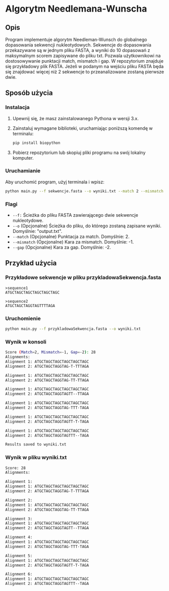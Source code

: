 # Algorytm Needlemana-Wunscha
## Opis

Program implementuje algorytm Needleman-Wunsch do globalnego dopasowania sekwencji nukleotydowych. Sekwencje do dopasowania przekazywane są w jednym pliku FASTA, a wyniki do 10 dopasowań z maksymalnym scorem zapisywane do pliku txt. Pozwala użytkownikowi na dostosowywanie punktacji match, mismatch i gap. W repozytorium znajduje się przykładowy plik FASTA. Jeżeli w podanym na wejściu pliku FASTA będa się znajdować więcej niż 2 sekwencje to przeanalizowane zostaną pierwsze dwie.

## Sposób użycia

### Instalacja

1. Upewnij się, że masz zainstalowanego Pythona w wersji 3.x.
2. Zainstaluj wymagane biblioteki, uruchamiając poniższą komendę w terminalu:

    ```bash
    pip install biopython
    ```

3. Pobierz repozytorium lub skopiuj pliki programu na swój lokalny komputer.

### Uruchamianie

Aby uruchomić program, użyj terminala i wpisz:

```bash
python main.py --f sekwencje.fasta --o wyniki.txt --match 2 --mismatch -1 --gap -2
```
### Flagi

* `--f:` Ścieżka do pliku FASTA zawierającego dwie sekwencje nukleotydowe.
* `--o` (Opcjonalne) Ścieżka do pliku, do którego zostaną zapisane wyniki. Domyślnie: "output.txt".
* `--match` (Opcjonalne) Punktacja za match. Domyślnie: 2.
* `--mismatch` (Opcjonalne) Kara za mismatch. Domyślnie: -1.
* `--gap` (Opcjonalne) Kara za gap. Domyślnie: -2.

## Przykład użycia

### Przykładowe sekwencje w pliku przykladowaSekwencja.fasta
```fasta
>sequence1
ATGCTAGCTAGCTAGCTAGCTAGC

>sequence2
ATGCTAGCTAGGTAGTTTTAGA
```

### Uruchomienie
```bash
python main.py --f przykladowaSekwencja.fasta --o wyniki.txt
```

### Wynik w konsoli
```bash
Score (Match=2, Mismatch=-1, Gap=-2): 28
Alignments:
Alignment 1: ATGCTAGCTAGCTAGCTAGCTAGC
Alignment 2: ATGCTAGCTAGGTAG-T-TTTAGA

Alignment 1: ATGCTAGCTAGCTAGCTAGCTAGC
Alignment 2: ATGCTAGCTAGGTAG-TT-TTAGA

Alignment 1: ATGCTAGCTAGCTAGCTAGCTAGC
Alignment 2: ATGCTAGCTAGGTAGTT--TTAGA

Alignment 1: ATGCTAGCTAGCTAGCTAGCTAGC
Alignment 2: ATGCTAGCTAGGTAG-TTT-TAGA

Alignment 1: ATGCTAGCTAGCTAGCTAGCTAGC
Alignment 2: ATGCTAGCTAGGTAGTT-T-TAGA

Alignment 1: ATGCTAGCTAGCTAGCTAGCTAGC
Alignment 2: ATGCTAGCTAGGTAGTTT--TAGA

Results saved to wyniki.txt
```

### Wynik w pliku wyniki.txt
```txt
Score: 28
Alignments:

Alignment 1:
Alignment 1: ATGCTAGCTAGCTAGCTAGCTAGC
Alignment 2: ATGCTAGCTAGGTAG-T-TTTAGA

Alignment 2:
Alignment 1: ATGCTAGCTAGCTAGCTAGCTAGC
Alignment 2: ATGCTAGCTAGGTAG-TT-TTAGA

Alignment 3:
Alignment 1: ATGCTAGCTAGCTAGCTAGCTAGC
Alignment 2: ATGCTAGCTAGGTAGTT--TTAGA

Alignment 4:
Alignment 1: ATGCTAGCTAGCTAGCTAGCTAGC
Alignment 2: ATGCTAGCTAGGTAG-TTT-TAGA

Alignment 5:
Alignment 1: ATGCTAGCTAGCTAGCTAGCTAGC
Alignment 2: ATGCTAGCTAGGTAGTT-T-TAGA

Alignment 6:
Alignment 1: ATGCTAGCTAGCTAGCTAGCTAGC
Alignment 2: ATGCTAGCTAGGTAGTTT--TAGA
```
